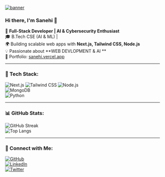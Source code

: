 [![banner](./images/sanehi.svg)](https://sanehi.vercel.app/)


### Hi there, I'm Sanehi 👋  

🚀 **Full-Stack Developer | AI & Cybersecurity Enthusiast**  
🎓 B.Tech CSE (AI & ML) |  
🌍 Building scalable web apps with **Next.js, Tailwind CSS, Node.js**  
💡 Passionate about **WEB DEVLOPMENT & AI **  
📌 Portfolio: [sanehi.vercel.app](https://sanehi.vercel.app)  

---

### 🚀 Tech Stack:
![Next.js](https://img.shields.io/badge/Next.js-black?style=for-the-badge&logo=next.js) 
![Tailwind CSS](https://img.shields.io/badge/Tailwind%20CSS-38B2AC?style=for-the-badge&logo=tailwind-css&logoColor=white) 
![Node.js](https://img.shields.io/badge/Node.js-43853D?style=for-the-badge&logo=node.js&logoColor=white)  
![MongoDB](https://img.shields.io/badge/MongoDB-4EA94B?style=for-the-badge&logo=mongodb&logoColor=white)  
![Python](https://img.shields.io/badge/Python-3776AB?style=for-the-badge&logo=python&logoColor=white)  

---

### 📊 GitHub Stats:
![GitHub Streak](https://github-readme-streak-stats.herokuapp.com/?user=sansanehi&theme=react)  
![Top Langs](https://github-readme-stats.vercel.app/api/top-langs/?username=sansanehi&layout=compact&theme=react)  

---

### 🤝 Connect with Me:
[![GitHub](https://img.shields.io/badge/GitHub-181717?style=for-the-badge&logo=github)](https://github.com/sansanehi)  
[![LinkedIn](https://img.shields.io/badge/LinkedIn-blue?style=for-the-badge&logo=linkedin)](https://www.linkedin.com/in/your-profile)  
[![Twitter](https://img.shields.io/badge/Twitter-1DA1F2?style=for-the-badge&logo=twitter)](https://twitter.com/yourprofile)  

